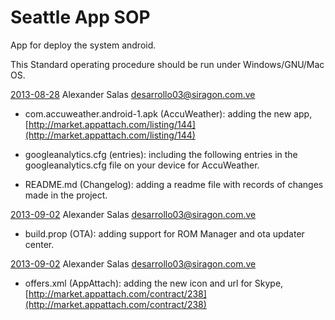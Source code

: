 Seattle App SOP
===============

App for deploy the system android.

This Standard operating procedure should be run under Windows/GNU/Mac OS.

[2013-08-28](https://github.com/Siragon/seattle-app-sop/commit/a57ca690140aa84cc476d4c2ddd4ada97636432e) Alexander Salas  <desarrollo03@siragon.com.ve>

   * com.accuweather.android-1.apk (AccuWeather): adding the new app, [http://market.appattach.com/listing/144](http://market.appattach.com/listing/144)
   
   * googleanalytics.cfg (entries): including the following entries in the googleanalytics.cfg file on your device for AccuWeather.

   * README.md (Changelog): adding a readme file with records of changes made in the project.
	

[2013-09-02](https://github.com/Siragon/seattle-app-sop/commit/9c4140cb7eace3aa7cce8fab1e2d19e8c0337fc1) Alexander Salas  <desarrollo03@siragon.com.ve>

   * build.prop (OTA): adding support for ROM Manager and ota updater center.


[2013-09-02](https://github.com/Siragon/seattle-app-sop/commit/158f210ad4dcb0ab1e4ac176682830b5d2fb2c7b) Alexander Salas  <desarrollo03@siragon.com.ve>

   * offers.xml (AppAttach): adding the new icon and url for Skype, [http://market.appattach.com/contract/238](http://market.appattach.com/contract/238)